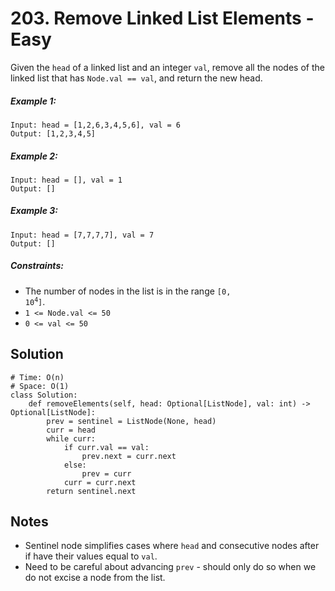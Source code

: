 # 203. Remove Linked List Elements - Easy

Given the `head` of a linked list and an integer `val`, remove all the nodes of the linked list that has `Node.val == val`, and return the new head.

##### Example 1:

```
Input: head = [1,2,6,3,4,5,6], val = 6
Output: [1,2,3,4,5]
```

##### Example 2:

```
Input: head = [], val = 1
Output: []
```

##### Example 3:

```
Input: head = [7,7,7,7], val = 7
Output: []
```

##### Constraints:

- The number of nodes in the list is in the range <code>[0, 10<sup>4</sup>]</code>.
- `1 <= Node.val <= 50`
- `0 <= val <= 50`

## Solution

```
# Time: O(n)
# Space: O(1)
class Solution:
    def removeElements(self, head: Optional[ListNode], val: int) -> Optional[ListNode]:
        prev = sentinel = ListNode(None, head)
        curr = head
        while curr:
            if curr.val == val:
                prev.next = curr.next
            else:
                prev = curr
            curr = curr.next
        return sentinel.next
```

## Notes
- Sentinel node simplifies cases where `head` and consecutive nodes after if have their values equal to `val`. 
- Need to be careful about advancing `prev` - should only do so when we do not excise a node from the list.